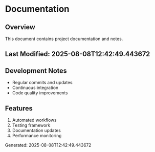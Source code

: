 # Documentation

## Overview
This document contains project documentation and notes.

## Last Modified: 2025-08-08T12:42:49.443672

## Development Notes
- Regular commits and updates
- Continuous integration
- Code quality improvements

## Features
1. Automated workflows
2. Testing framework
3. Documentation updates
4. Performance monitoring

Generated: 2025-08-08T12:42:49.443672
